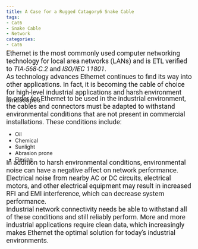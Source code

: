 ```yaml
---
title: A Case for a Rugged Catagory6 Snake Cable
tags: 
- Cat6
- Snake Cable
- Network
categories: 
- Cat6
---
```

<link href="https://fonts.googleapis.com/css?family=Roboto|Yanone+Kaffeesatz" rel="stylesheet">
<div style="font-family: 'Roboto', sans-serif; font-size: 18px; margin-top: -25px;">
Ethernet is the most commonly used computer networking technology for local area networks 
(LANs) and is ETL verified to <em>TIA-568-C.2</em> and <em>ISO/IEC 11801</em>.
<br/>
As technology advances Ethernet continues to find its way into other applications. In fact, it is becoming the cable of choice for high-level industrial applications and harsh environment landscapes.
</div>
<div style="font-family: 'Roboto', sans-serif; font-size: 18px; margin-top: -25px;">
In order for Ethernet to be used in the industrial environment,
the cables and connectors must be adapted to withstand
environmental conditions that are not present in commercial
installations. These conditions include:
</div>
<ul>
<li>Oil</li>
<li>Chemical
</li>
<li>Sunlight
</li>
<li>Abrasion prone
</li>
<li>Flexing
</li>
</ul>
<div style="font-family: 'Roboto', sans-serif; font-size: 18px; margin-top: -25px;">
In addition to harsh environmental conditions, environmental noise can have a negative affect on
network performance. Electrical noise from nearby AC or DC circuits, electrical motors, and other electrical equipment 
may result in increased RFI and EMI interference, which can decrease system performance. 
<br />
Industrial network connectivity needs be able to withstand all of these conditions and still reliably perform. 
More and more industrial applications require clean data, which increasingly makes Ethernet the optimal solution for today’s
industrial environments.
<br />
</div>
</div>
</div>
</div>